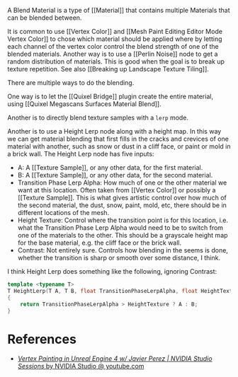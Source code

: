 A Blend Material is a type of [[Material]] that contains multiple Materials that can be blended between.

It is common to use [[Vertex Color]] and [[Mesh Paint Editing Editor Mode Vertex Color]] to chose which material should be applied where by letting each channel of the vertex color control the blend strength of one of the blended materials.
Another way is to use a [[Perlin Noise]] node to get a random distribution of materials.
This is good when the goal is to break up texture repetition.
See also [[Breaking up Landscape Texture Tiling]].

There are multiple ways to do the blending.

One way is to let the [[Quixel Bridge]] plugin create the entire material, using [[Quixel Megascans Surfaces Material Blend]].

Another is to directly blend texture samples with a `lerp` mode.

Another is to use a Height Lerp node along with a height map.
In this way we can get material blending that first fills in the cracks and crevices of one material with another, such as snow or dust in a cliff face, or paint or mold in a brick wall.
The Height Lerp node has five inputs:
- A: A [[Texture Sample]], or any other data, for the first material.
- B: A [[Texture Sample]], or any other data, for the second material.
- Transition Phase Lerp Alpha: How much of one or the other material we want at this location. Often taken from [[Vertex Color]] or possibly a [[Texture Sample]]. This is what gives artistic control over how much of the second material, the dust, snow, paint, mold, etc, there should be in different locations of the mesh.
- Height Texture: Control where the transition point is for this location, i.e. what the Transition Phase Lerp Alpha would need to be to switch from one of the materials to the other. This should be a grayscale height map for the base material, e.g. the cliff face or the brick wall.
- Contrast: Not entirely sure. Controls how blending in the seems is done, whether the transition is sharp or smooth over some distance, I think.

I think Height Lerp does something like the following, ignoring Contrast:
```cpp
template <typename T>
T HeightLerp(T A, T B, float TransitionPhaseLerpAlpha, float HeightTexture)
{
	return TransitionPhaseLerpAlpha > HeightTexture ? A : B;
}
```


# References

- [_Vertex Painting in Unreal Engine 4 w/ Javier Perez | NVIDIA Studio Sessions_ by NVIDIA Studio @ youtube.com](https://www.youtube.com/watch?v=D1XhB_DRiEY)

